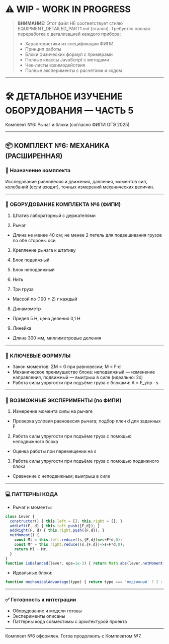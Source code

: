 # ⚠️ WIP - WORK IN PROGRESS

> **ВНИМАНИЕ:** Этот файл НЕ соответствует стилю EQUIPMENT_DETAILED_PART1.md (эталон).
> Требуется полная переработка с детализацией каждого прибора:
> - Характеристики из спецификации ФИПИ
> - Принцип работы
> - Блоки физических формул с примерами
> - Полные классы JavaScript с методами
> - Чек-листы взаимодействия
> - Полные эксперименты с расчетами и кодом

---

# 🛠️ ДЕТАЛЬНОЕ ИЗУЧЕНИЕ ОБОРУДОВАНИЯ — ЧАСТЬ 5

Комплект №6: Рычаг и блоки (согласно ФИПИ ОГЭ 2025)

---

## 📦 КОМПЛЕКТ №6: МЕХАНИКА (РАСШИРЕННАЯ)

### 🎯 Назначение комплекта
Исследование равновесия и движения, давления, моментов сил, колебаний (если входят), точных измерений механических величин.

---

### 🔧 ОБОРУДОВАНИЕ КОМПЛЕКТА №6 (ФИПИ)

1) Штатив лабораторный с держателями

2) Рычаг
- Длина не менее 40 см; не менее 2 петель для подвешивания грузов по обе стороны оси

3) Крепление рычага к штативу

4) Блок подвижный

5) Блок неподвижный

6) Нить

7) Три груза
- Массой по (100 ± 2) г каждый

8) Динамометр
- Предел 5 Н, цена деления 0,1 Н

9) Линейка
- Длина 300 мм, миллиметровые деления

---

### 📐 КЛЮЧЕВЫЕ ФОРМУЛЫ
- Закон моментов: ΣM = 0 при равновесии; M = F·d
- Механическое преимущество блока: неподвижный — изменение направления, подвижный — выигрыш в силе (идеально: 2x)
- Работа силы упругости при подъёме груза с блоками: A = F_упр · s

---

### 🧪 ВОЗМОЖНЫЕ ЭКСПЕРИМЕНТЫ (по ФИПИ)

1) Измерение момента силы на рычаге
- Проверка условия равновесия рычага; подбор плеч d для заданных F

2) Работа силы упругости при подъёме груза с помощью неподвижного блока
- Оценка работы при перемещении на s

3) Работа силы упругости при подъёме груза с помощью подвижного блока
- Сравнение с неподвижным; выигрыш в силе

---

### 💻 ПАТТЕРНЫ КОДА

- Рычаг и моменты:
```javascript
class Lever {
  constructor() { this.left = []; this.right = []; }
  addLeft(F, d) { this.left.push({F,d}); }
  addRight(F, d) { this.right.push({F,d}); }
  netMoment() {
    const Ml = this.left.reduce((s,{F,d})=>s+F*d,0);
    const Mr = this.right.reduce((s,{F,d})=>s+F*d,0);
    return Ml - Mr;
  }
}
function isBalanced(lever, eps=1e-3) { return Math.abs(lever.netMoment()) < eps; }
```

- Идеальные блоки:
```javascript
function mechanicalAdvantage(type) { return type === 'подвижный' ? 2 : 1; }
```

---

### ✅ Готовность к интеграции
- Оборудование и модели готовы
- Эксперименты описаны
- Паттерны кода совместимы с архитектурой проекта

---

Комплект №6 оформлен. Готов продолжить с Комплектом №7.